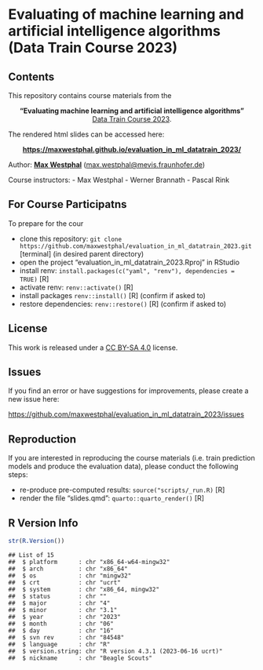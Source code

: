 
# Evaluating of machine learning and artificial intelligence algorithms (Data Train Course 2023)

<!-- badges: start -->
<!-- badges: end -->

## Contents

This repository contains course materials from the

<center>

**“Evaluating machine learning and artificial intelligence algorithms”**
</br> [Data Train Course
2023](https://www.bremen-research.de/data-train/courses/course-catalogue/course-details?event_id=45).

</center>
The rendered html slides can be accessed here:
<center>

**<https://maxwestphal.github.io/evaluation_in_ml_datatrain_2023/>**

</center>

Author: [**Max Westphal**](https://www.linkedin.com/in/maxwestphal/)
(<max.westphal@mevis.fraunhofer.de>)

Course instructors: - Max Westphal - Werner Brannath - Pascal Rink

## For Course Participatns

To prepare for the cour

- clone this repository:
  `git clone https://github.com/maxwestphal/evaluation_in_ml_datatrain_2023.git`
  \[terminal\] (in desired parent directory)
- open the project “evaluation_in_ml_datatrain_2023.Rproj” in RStudio
- install renv:
  `install.packages(c("yaml", "renv"), dependencies = TRUE)` \[R\]
- activate renv: `renv::activate()` \[R\]
- install packages `renv::install()` \[R\] (confirm if asked to)
- restore dependencies: `renv::restore()` \[R\] (confirm if asked to)

## License

This work is released under a [CC BY-SA
4.0](https://creativecommons.org/licenses/by-sa/4.0/) license.

## Issues

If you find an error or have suggestions for improvements, please create
a new issue here:

<https://github.com/maxwestphal/evaluation_in_ml_datatrain_2023/issues>

## Reproduction

If you are interested in reproducing the course materials (i.e. train
prediction models and produce the evaluation data), please conduct the
following steps:

- re-produce pre-computed results: `source("scripts/_run.R)` \[R\]
- render the file “slides.qmd”: `quarto::quarto_render()` \[R\]

## R Version Info

``` r
str(R.Version())
```

    ## List of 15
    ##  $ platform      : chr "x86_64-w64-mingw32"
    ##  $ arch          : chr "x86_64"
    ##  $ os            : chr "mingw32"
    ##  $ crt           : chr "ucrt"
    ##  $ system        : chr "x86_64, mingw32"
    ##  $ status        : chr ""
    ##  $ major         : chr "4"
    ##  $ minor         : chr "3.1"
    ##  $ year          : chr "2023"
    ##  $ month         : chr "06"
    ##  $ day           : chr "16"
    ##  $ svn rev       : chr "84548"
    ##  $ language      : chr "R"
    ##  $ version.string: chr "R version 4.3.1 (2023-06-16 ucrt)"
    ##  $ nickname      : chr "Beagle Scouts"
